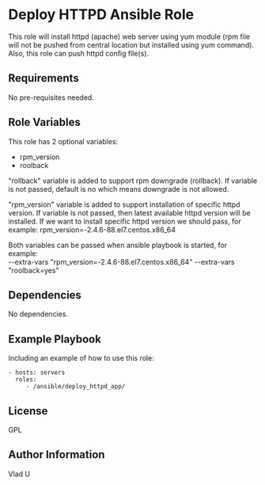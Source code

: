 Deploy HTTPD Ansible Role
=========

This role will install httpd (apache) web server using yum module (rpm file will not be pushed from central location but installed using yum command).
Also, this role can push httpd config file(s).

Requirements
------------

No pre-requisites needed.

Role Variables
--------------

This role has 2 optional variables:
- rpm_version
- roolback

"rollback" variable is added to support rpm downgrade (rollback). If variable is not passed, default is no which means downgrade is not allowed.

"rpm_version" variable is added to support installation of specific httpd version. If variable is not passed, then latest available httpd version will be installed. If we want to install specific httpd version we should pass, for example:
rpm_version=-2.4.6-88.el7.centos.x86_64

Both variables can be passed when ansible playbook is started, for example:              
--extra-vars "rpm_version=-2.4.6-88.el7.centos.x86_64" --extra-vars "roolback=yes"

Dependencies
------------

No dependencies.

Example Playbook
----------------

Including an example of how to use this role:

    - hosts: servers
      roles:
         - /ansible/deploy_httpd_app/

License
-------

GPL

Author Information
------------------

Vlad U
